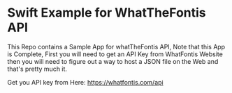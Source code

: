 # Swift Example for WhatTheFontis API 

This Repo contains a Sample App for whatTheFontis API, Note that this App is Complete, First you will need to get an API Key from WhatFontis Website then you will need to figure out a way to host a JSON file on the Web and that's pretty much it.

Get you API key from Here: https://whatfontis.com/api
